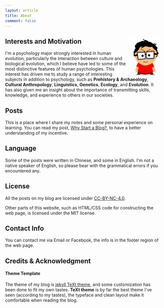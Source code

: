 ```yaml
---
layout: article
title: About
comment: false
---
```


<style>
    tab0 { padding-left: 1.1em; }
    tab1 { padding-left: 4em; }
    tab2 { padding-left: 8em; }
    ul {list-style-image: none;}
    p.indent{
      font-size: 0.9em;
    	padding-left: 1.1em;
    	padding-bottom: 1.5em;
      margin-top: -0.3em;
    }
</style>


## Interests and Motivation <img src="/assets/images/me-about.png" style="width:20%;float: right;" class="ori"/>

I'm a psychology major strongly interested in human evolution, particularly the interaction between culture and biological evolution, which I believe have led to some of the most distinctive features of human psychologies. This interest has driven me to study a range of interesting subjects in addition to psychology, such as **Prehistory & Archaeology**, **Cultural Anthropology**, **Linguistics**, **Genetics**, **Ecology**, and **Evolution**. It has also given me an insight about the importance of transmitting skills, knowledge, and experience to others in our societies. 

## Posts

This is a place where I share my notes and some personal experience on learning. You can read my post, [Why Start a Blog?](/2017/11/26/why-start-a-blog), to have a better understanding of  my incentive.

## Language

Some of the posts were written in Chinese, and some in English. I'm not a native speaker of English, so please bear with the grammatical errors if you encountered any.

## License

All the posts on my blog are licensed under <a rel="license" href="http://creativecommons.org/licenses/by-nc/4.0/">CC-BY-NC-4.0</a>.

Other parts of this website, such as HTML/CSS code for constructing the web page, is licensed under the MIT license.

## Contact Info

You can contact me via Email or Facebook, the info is in the footer region of the web page.

<!--  via my [résumé](./resume/cv.html) or  -->

## Credits & Acknowledgment

#### **Theme Template**

The theme of my blog is [jekyll TeXt theme](https://github.com/kitian616/jekyll-TeXt-theme), and some customization has been done to fit my own tastes. **TeXt theme** is by far the best theme I've seen (according to my tastes), the typeface and clean layout make it comfortable when reading the blog.



<br>